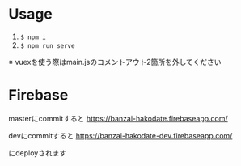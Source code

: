 # Usage
1. ```$ npm i```
2. ```$ npm run serve```

※ vuexを使う際はmain.jsのコメントアウト2箇所を外してください

# Firebase
masterにcommitすると
https://banzai-hakodate.firebaseapp.com/

devにcommitすると
https://banzai-hakodate-dev.firebaseapp.com/

にdeployされます
